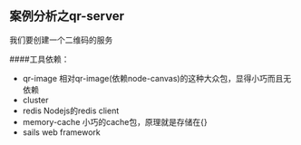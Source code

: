 ## 案例分析之qr-server

我们要创建一个二维码的服务

####工具依赖：

* qr-image       相对qr-image(依赖node-canvas)的这种大众包，显得小巧而且无依赖
* cluster 
* redis			 Nodejs的redis client
* memory-cache	 小巧的cache包，原理就是存储在{}
* sails			 web framework

